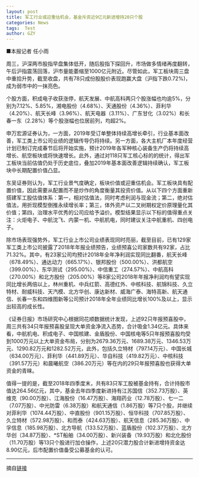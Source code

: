 ```yaml
---
layout: post
title: 军工行业或迎重估机会，基金斥资近9亿元新进增持20只个股
categories: News
tags:  Test
author: GZY
---
```


■本报记者 任小雨

周三，沪深两市股指早盘集体低开，随后股指下探回升，市场做多情绪再度翻转，午后沪指震荡回落，沪市量能萎缩至1000亿元附近。尽管如此，军工板块周三盘中重拾升势，截至收盘，共有78只成份股股价表现跑赢大盘（沪指下跌0.72%)，成为弱市中的一抹亮色。

个股方面，积成电子收获涨停，航天发展、中航高科两只个股涨幅也均逾5%，分别为7.12%、5.85%，湘电股份（4.68%）、天通股份（4.36%）、菲利华（4.20%）、航天长峰（3.96%）、航天电器（3.11%）、广东甘化（3.02%）和长春一东（2.28%）等个股涨幅也位居前列，均超2%。

申万宏源证券认为，一方面，2019年受订单整体持续高增长牵引，行业基本面改善，军工类上市公司业绩的逻辑传导仍将持续。另一方面，各大主机厂本年度经营计划已制订完成春节后将开始实施，预计2019年各军种核心装备生产仍将持续高增长、航空板块或将快速增长。此外，通过对118只军工核心标的的统计，得出军工板块当前估值仍处于历史底位，叠加2019年基本面改善逻辑持续确认，军工板块中长期配置价值凸显。

东吴证券则认为，军工行业景气度确定，板块价值或迎重估机会。军工板块具有配置价值，因此需要从配置而不是炒作的角度衡量其投资价值。从以下四个方面重新搭建军工股估值体系：第一，相对估值法，同时考虑利润与现金流；第二，绝对估值法，用折现模型倒推永续增长率；第三，体外资产以二叉树期权定价原理量化其价值；第四，治理水平优秀的公司应给予溢价。模型结果显示以下标的值得重点关注：火炬电子、中航沈飞、内蒙一机、中航机电，同时建议关注中航重机、四创电子。

除市场表现强势外，军工行业上市公司业绩表现同时亮丽，截至目前，已有129家军工类上市公司披露了2018年年报业绩预告，业绩预喜公司家数共有92家，占比71.32%。其中，有23家公司均预计2018年全年净利润实现同比翻番，航天长峰（678.49%）、通达动力（665.17%）、银邦股份（500.00%）、洪都航空（399.00%）、东华测试（295.00%）、中信重工（274.57%）、中航高科（270.00%）和北方股份（205.00%）等8家公司2018年年报净利润均有望实现同比增长两倍以上，林州重机、中兵红箭、高德红外、中核科技、航锦科技、久立特材、耐威科技、天汽模、北方华创、康达新材、威海广泰、海特高新、航天通信、长春一东和四维图新等公司预计2018年全年业绩同比增长100%及以上，显示出较高的成长性。

《证券日报》市场研究中心根据同花顺数据统计发现，上述92只年报预喜股中，周三共有34只年报预喜股呈现大单资金净流入态势，合计吸金1.34亿元。具体来看，中航机电、积成电子、中国核建、金盾股份、中国核电等5只年报预喜股均受到1000万元以上大单资金布局，分别为2679.36万元、1689.38万元、1346.53万元、1290.82万元和1282.52万元，此外，包括久立特材（797.14万元）、中国长城（634.00万元）、菲利华（441.89万元）、华自科技（419.82万元）、中核科技（391.57万元）和晨曦航空（386.20万元）等在内的29只年报预喜股也获得大单资金的青睐。

值得一提的是，截至2018年四季度末，共有83只军工股被基金持有，合计持股市值达264.56亿元，其中，基金去年四季度新进持有江苏国信（352.73万股）、英维克（90.00万股）、江海股份（16.47万股）、海翔药业（12.78万股）、七一二（7.07万股）、中光防雷（6.38万股）和航天通信（1.86万股）等7只个股，并继续对菲利华（1074.44万股）、中直股份（901.15万股）、恒华科技（707.85万股）、久立特材（572.98万股）、和而泰（424.63万股）、航天信息（285.36万股）、中孚信息（185.98万股）、北方导航（133.52万股）、蓝盾股份（102.37万股）、北方华创（34.87万股）、*ST船舶（34.00万股）、新兴装备（19.93万股）和北化股份（11.70万股）等13只个股进行加仓操作，上述20只潜力股合计新进增持资金达8.90亿元，后市配置价值备受公募基金的认可。

*****

摘自[链接](http://new.qq.com/cmsn/20190131/20190131001492.html)